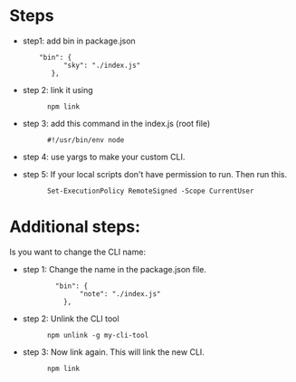 # Steps

- step1: add bin in package.json

          "bin": {
                "sky": "./index.js"
             },

- step 2: link it using

            npm link

- step 3: add this command in the index.js (root file)

            #!/usr/bin/env node

- step 4: use yargs to make your custom CLI.

- step 5: If your local scripts don't have permission to run. Then run this.

            Set-ExecutionPolicy RemoteSigned -Scope CurrentUser

#

# Additional steps:

Is you want to change the CLI name:

- step 1: Change the name in the package.json file.

              "bin": {
                    "note": "./index.js"
                },

- step 2: Unlink the CLI tool

            npm unlink -g my-cli-tool

- step 3: Now link again. This will link the new CLI.

            npm link
